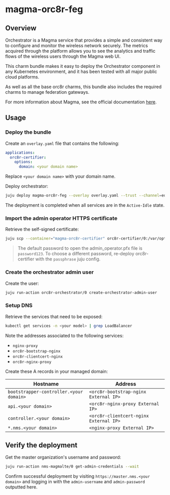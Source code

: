 # magma-orc8r-feg

## Overview

Orchestrator is a Magma service that provides a simple and consistent way to
configure and monitor the wireless network securely. The metrics acquired through the platform
allows you to see the analytics and traffic flows of the wireless users through the Magma web UI.

This charm bundle makes it easy to deploy the Orchestrator component in any Kubernetes environment,
and it has been tested with all major public cloud platforms.

As well as all the base orc8r charms, this bundle also includes the required charms to manage
federation gateways.

For more information about Magma, see the official documentation [here](https://magmacore.org/).

## Usage

### Deploy the bundle

Create an `overlay.yaml` file that contains the following:

```yaml
applications:
  orc8r-certifier:
    options:
      domain: <your domain name>
```

Replace `<your domain name>` with your domain name.

Deploy orchestrator:

```bash
juju deploy magma-orc8r-feg --overlay overlay.yaml --trust --channel=edge
```

The deployment is completed when all services are in the `Active-Idle` state.


### Import the admin operator HTTPS certificate

Retrieve the self-signed certificate:

```bash
juju scp --container="magma-orc8r-certifier" orc8r-certifier/0:/var/opt/magma/certs/..data/admin_operator.pfx admin_operator.pfx
```

> The default password to open the admin_operator.pfx file is `password123`. To choose a different 
> password, re-deploy orc8r-certifier with the `passphrase` juju config.

### Create the orchestrator admin user

Create the user:

```bash
juju run-action orc8r-orchestrator/0 create-orchestrator-admin-user
```

### Setup DNS

Retrieve the services that need to be exposed:

```bash
kubectl get services -n <your model> | grep LoadBalancer
```

Note the addresses associated to the following services:

- `nginx-proxy`
- `orc8r-bootstrap-nginx`
- `orc8r-clientcert-nginx`
- `orc8r-nginx-proxy`

Create these A records in your managed domain:

| Hostname                                | Address                                |
|-----------------------------------------|----------------------------------------|
| `bootstrapper-controller.<your domain>` | `<orc8r-bootstrap-nginx External IP>`  |
| `api.<your domain>`                     | `<orc8r-nginx-proxy External IP>`      |
| `controller.<your domain>`              | `<orc8r-clientcert-nginx External IP>` |
| `*.nms.<your domain>`                   | `<nginx-proxy External IP>`            |


## Verify the deployment

Get the master organization's username and password:

```bash
juju run-action nms-magmalte/0 get-admin-credentials --wait
```

Confirm successful deployment by visiting `https://master.nms.<your domain>` and logging in
with the `admin-username` and `admin-password` outputted here.
